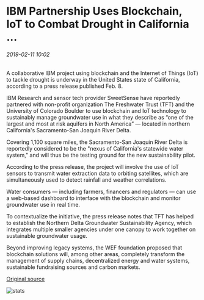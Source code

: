 # IBM Partnership Uses Blockchain, IoT to Combat Drought in California ...

###### 2019-02-11 10:02

A collaborative IBM project using blockchain and the Internet of Things (IoT) to tackle drought is underway in the United States state of California, according to a press release published Feb. 8.

IBM Research and sensor tech provider SweetSense have reportedly partnered with non-profit organization The Freshwater Trust (TFT) and the University of Colorado Boulder to use blockchain and IoT technology to sustainably manage groundwater use in what they describe as “one of the largest and most at risk aquifers in North America” — located in northern California's Sacramento-San Joaquin River Delta.

Covering 1,100 square miles, the Sacramento-San Joaquin River Delta is reportedly considered to be the "nexus of California's statewide water system," and will thus be the testing ground for the new sustainability pilot.

According to the press release, the project will involve the use of IoT sensors to transmit water extraction data to orbiting satellites, which are simultaneously used to detect rainfall and weather correlations.

Water consumers — including farmers, financers and regulators — can use a web-based dashboard to interface with the blockchain and monitor groundwater use in real time.

To contextualize the initiative, the press release notes that TFT has helped to establish the Northern Delta Groundwater Sustainability Agency, which integrates multiple smaller agencies under one canopy to work together on sustainable groundwater usage.

Beyond improving legacy systems, the WEF foundation proposed that blockchain solutions will, among other areas, completely transform the management of supply chains, decentralized energy and water systems, sustainable fundraising sources and carbon markets.

[Original source](https://cointelegraph.com/news/ibm-partnership-uses-blockchain-iot-to-combat-drought-in-california)

![stats](https://c.statcounter.com/11760860/0/a89fa40b/1/ "stats")
